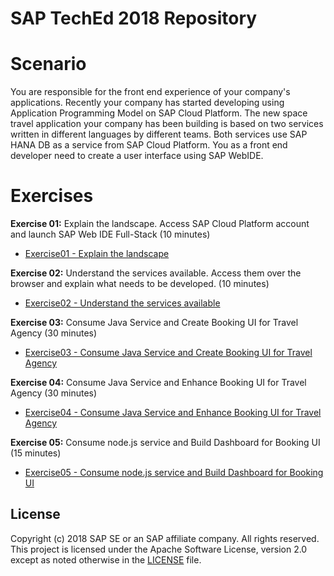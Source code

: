 # SAP TechEd 2018 Repository

# Scenario
You are responsible for the front end experience of your company's applications. Recently your company has started developing using Application Programming Model on SAP Cloud Platform. The new space travel application your company has been building is based on two services written in different languages by different teams. Both services use SAP HANA DB as a service from SAP Cloud Platform. You as a front end developer need to create a user interface using SAP WebIDE.

# Exercises

**Exercise 01:** Explain the landscape. Access SAP Cloud Platform account and launch SAP Web IDE Full-Stack (10 minutes)

- [Exercise01 - Explain the landscape](Exercise01/Exercise01.md)

**Exercise 02:** Understand the services available. Access them over the browser and explain what needs to be developed. (10 minutes)

- [Exercise02 - Understand the services available](Exercise02/Exercise02.md)

**Exercise 03:** Consume Java Service and Create Booking UI for Travel Agency (30 minutes)

- [Exercise03 - Consume Java Service and Create Booking UI for Travel Agency](Exercise03/Exercise03.md)

**Exercise 04:** Consume Java Service and Enhance Booking UI for Travel Agency (30 minutes)

- [Exercise04 - Consume Java Service and Enhance Booking UI for Travel Agency](Exercise04/Exercise04.md)

**Exercise 05:** Consume node.js service and Build Dashboard for Booking UI (15 minutes)

- [Exercise05 - Consume node.js service and Build Dashboard for Booking UI](Exercise05/Exercise05.md)

## License

Copyright (c) 2018 SAP SE or an SAP affiliate company. All rights reserved. This project is licensed under the Apache Software License, version 2.0 except as noted otherwise in the [LICENSE](LICENSE) file.
